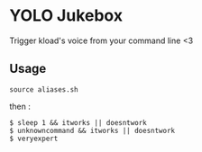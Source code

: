 YOLO Jukebox
============

Trigger kload's voice from your command line <3

Usage
-----

```
source aliases.sh
```

then :

```
$ sleep 1 && itworks || doesntwork
$ unknowncommand && itworks || doesntwork
$ veryexpert
```
